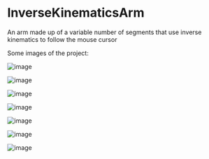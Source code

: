# InverseKinematicsArm
An arm made up of a variable number of segments that use inverse kinematics to follow the mouse cursor

Some images of the project:

![image](https://user-images.githubusercontent.com/61558176/199363450-12c1512e-a35f-475e-be46-5e7e49d900a3.png)

![image](https://user-images.githubusercontent.com/61558176/199363529-01be2e98-d514-4d79-b1ef-f1d3d452272d.png)

![image](https://user-images.githubusercontent.com/61558176/199363594-037b33d2-fa9e-4519-869a-3ed8d2abd782.png)

![image](https://user-images.githubusercontent.com/61558176/199363631-5a5a851a-ea3d-47ab-9e96-dfe7bb854e55.png)

![image](https://user-images.githubusercontent.com/61558176/199363705-15ae373a-8f8e-43cf-8068-d9e632c31969.png)

![image](https://user-images.githubusercontent.com/61558176/199363804-8d97d04b-e0f3-4409-981b-826c3afbaf28.png)

![image](https://user-images.githubusercontent.com/61558176/199364013-eda550c7-8914-4393-89cc-42cd9108b299.png)

